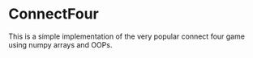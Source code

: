 # ConnectFour

This is a simple implementation of the very popular connect four game using numpy arrays and OOPs. 